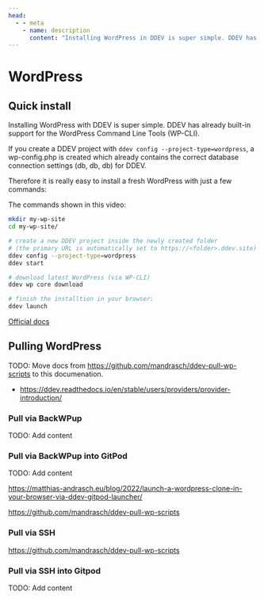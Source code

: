 ```yaml
---
head:
  - - meta
    - name: description
      content: "Installing WordPress in DDEV is super simple. DDEV has already built-in support for the WordPress Command Line Tools (WP-CLI),therefore you can just download WordPress and install it locally:"
---
```


# WordPress

## Quick install

Installing WordPress with DDEV is super simple. DDEV has already built-in support for the WordPress Command Line Tools (WP-CLI).

If you create a DDEV project with `ddev config --project-type=wordpress`, a wp-config.php is created which already contains the correct database connection settings (db, db, db) for DDEV.

Therefore it is really easy to install a fresh WordPress with just a few commands:

<TwoClickYoutubePrivacy videoId="Cn72ix44ex4" />

The commands shown in this video:

```bash
mkdir my-wp-site
cd my-wp-site/

# create a new DDEV project inside the newly created folder
# (the primary URL is automatically set to https://<folder>.ddev.site)
ddev config --project-type=wordpress
ddev start

# download latest WordPress (via WP-CLI)
ddev wp core download

# finish the installtion in your browser:
ddev launch
```

[Official docs](https://ddev.readthedocs.io/en/stable/users/cli-usage/#command-line-setup-example-using-wp-cli)

## Pulling WordPress

TODO: Move docs from https://github.com/mandrasch/ddev-pull-wp-scripts to this documenation.

- https://ddev.readthedocs.io/en/stable/users/providers/provider-introduction/

### Pull via BackWPup

TODO: Add content

### Pull via BackWPup into GitPod

TODO: Add content

https://matthias-andrasch.eu/blog/2022/launch-a-wordpress-clone-in-your-browser-via-ddev-gitpod-launcher/

https://github.com/mandrasch/ddev-pull-wp-scripts

### Pull via SSH

https://github.com/mandrasch/ddev-pull-wp-scripts

<TwoClickYoutubePrivacy videoId="lEGL65H-hts" />

### Pull via SSH into Gitpod

TODO: Add content
